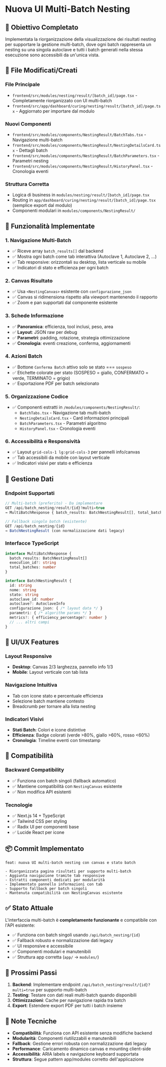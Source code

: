 # Nuova UI Multi-Batch Nesting

## 🎯 Obiettivo Completato

Implementata la riorganizzazione della visualizzazione dei risultati nesting per supportare la gestione multi-batch, dove ogni batch rappresenta un nesting su una singola autoclave e tutti i batch generati nella stessa esecuzione sono accessibili da un'unica vista.

## 📁 File Modificati/Creati

### File Principale
- `frontend/src/modules/nesting/result/[batch_id]/page.tsx` - Completamente riorganizzato con UI multi-batch
- `frontend/src/app/dashboard/curing/nesting/result/[batch_id]/page.tsx` - Aggiornato per importare dal modulo

### Nuovi Componenti
- `frontend/src/modules/components/NestingResult/BatchTabs.tsx` - Navigazione multi-batch
- `frontend/src/modules/components/NestingResult/NestingDetailsCard.tsx` - Dettagli batch
- `frontend/src/modules/components/NestingResult/BatchParameters.tsx` - Parametri nesting
- `frontend/src/modules/components/NestingResult/HistoryPanel.tsx` - Cronologia eventi

### Struttura Corretta
- Logica di business in `modules/nesting/result/[batch_id]/page.tsx`
- Routing in `app/dashboard/curing/nesting/result/[batch_id]/page.tsx` (semplice export dal modulo)
- Componenti modulari in `modules/components/NestingResult/`

## 🔁 Funzionalità Implementate

### 1. Navigazione Multi-Batch
- ✅ Riceve array `batch_results[]` dal backend
- ✅ Mostra ogni batch come tab interattiva (Autoclave 1, Autoclave 2, ...)
- ✅ Tab responsive: orizzontali su desktop, lista verticale su mobile
- ✅ Indicatori di stato e efficienza per ogni batch

### 2. Canvas Risultato
- ✅ Usa `<NestingCanvas>` esistente con `configurazione_json`
- ✅ Canvas si ridimensiona rispetto alla viewport mantenendo il rapporto
- ✅ Zoom e pan supportati dal componente esistente

### 3. Schede Informazione
- ✅ **Panoramica**: efficienza, tool inclusi, peso, area
- ✅ **Layout**: JSON raw per debug
- ✅ **Parametri**: padding, rotazione, strategia ottimizzazione
- ✅ **Cronologia**: eventi creazione, conferma, aggiornamenti

### 4. Azioni Batch
- ✅ Bottone `Conferma Batch` attivo solo se stato === `sospeso`
- ✅ Etichette colorate per stato (SOSPESO = giallo, CONFERMATO = verde, TERMINATO = grigio)
- ✅ Esportazione PDF per batch selezionato

### 5. Organizzazione Codice
- ✅ Componenti estratti in `/modules/components/NestingResult/`:
  - `BatchTabs.tsx` - Navigazione tab multi-batch
  - `NestingDetailsCard.tsx` - Card informazioni principali
  - `BatchParameters.tsx` - Parametri algoritmo
  - `HistoryPanel.tsx` - Cronologia eventi

### 6. Accessibilità e Responsività
- ✅ Layout `grid-cols-1 lg:grid-cols-3` per pannelli info/canvas
- ✅ Tab accessibili da mobile con layout verticale
- ✅ Indicatori visivi per stato e efficienza

## 🧪 Gestione Dati

### Endpoint Supportati
```typescript
// Multi-batch (preferito) - Da implementare
GET /api/batch_nesting/result/{id}?multi=true
→ MultiBatchResponse { batch_results: BatchNestingResult[], total_batches: number }

// Fallback singolo batch (esistente)
GET /api/batch_nesting/{id}
→ BatchNestingResult (con normalizzazione dati legacy)
```

### Interfacce TypeScript
```typescript
interface MultiBatchResponse {
  batch_results: BatchNestingResult[]
  execution_id?: string
  total_batches: number
}

interface BatchNestingResult {
  id: string
  nome: string
  stato: string
  autoclave_id: number
  autoclave?: AutoclaveInfo
  configurazione_json: { /* layout data */ }
  parametri: { /* algorithm params */ }
  metrics?: { efficiency_percentage?: number }
  // ... altri campi
}
```

## 🎨 UI/UX Features

### Layout Responsive
- **Desktop**: Canvas 2/3 larghezza, pannello info 1/3
- **Mobile**: Layout verticale con tab lista

### Navigazione Intuitiva
- Tab con icone stato e percentuale efficienza
- Selezione batch mantiene contesto
- Breadcrumb per tornare alla lista nesting

### Indicatori Visivi
- **Stati Batch**: Colori e icone distintive
- **Efficienza**: Badge colorati (verde >80%, giallo >60%, rosso <60%)
- **Cronologia**: Timeline eventi con timestamp

## 🔧 Compatibilità

### Backward Compatibility
- ✅ Funziona con batch singoli (fallback automatico)
- ✅ Mantiene compatibilità con `NestingCanvas` esistente
- ✅ Non modifica API esistenti

### Tecnologie
- ✅ Next.js 14 + TypeScript
- ✅ Tailwind CSS per styling
- ✅ Radix UI per componenti base
- ✅ Lucide React per icone

## 📦 Commit Implementato

```
feat: nuova UI multi-batch nesting con canvas e stato batch

- Riorganizzata pagina risultati per supporto multi-batch
- Aggiunta navigazione tramite tab responsive
- Estratti componenti dedicati per modularità
- Implementato pannello informazioni con tab
- Supporto fallback per batch singoli
- Mantenuta compatibilità con NestingCanvas esistente
```

## ✅ Stato Attuale

L'interfaccia multi-batch è **completamente funzionante** e compatibile con l'API esistente:
- ✅ Funziona con batch singoli usando `/api/batch_nesting/{id}`
- ✅ Fallback robusto e normalizzazione dati legacy
- ✅ UI responsive e accessibile
- ✅ Componenti modulari e manutenibili
- ✅ Struttura app corretta (`app/` → `modules/`)

## 🚀 Prossimi Passi

1. **Backend**: Implementare endpoint `/api/batch_nesting/result/{id}?multi=true` per supporto multi-batch
2. **Testing**: Testare con dati reali multi-batch quando disponibili
3. **Ottimizzazioni**: Cache per navigazione rapida tra batch
4. **Export**: Estendere export PDF per tutti i batch insieme

## 📝 Note Tecniche

- **Compatibilità**: Funziona con API esistente senza modifiche backend
- **Modularità**: Componenti riutilizzabili e manutenibili
- **Fallback**: Gestione errori robusta con normalizzazione dati legacy
- **Performance**: Caricamento dinamico canvas e mounting client-side
- **Accessibilità**: ARIA labels e navigazione keyboard supportata
- **Struttura**: Segue pattern app/modules corretto dell'applicazione 